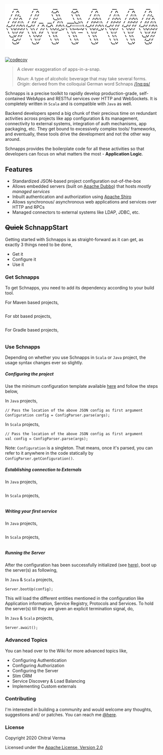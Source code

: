 ![Scale](src/main/resources/logo.png)
====

[![codecov](https://codecov.io/gh/chitralverma/vanilla-schnapps/branch/master/graph/badge.svg?token=19E1FcjGTQ)](https://codecov.io/gh/chitralverma/vanilla-schnapps)


> A clever exaggeration of apps-in-a-snap.
>
> _Noun_:  A type of alcoholic beverage that may take several forms.   
> _Origin_: derived from the colloquial German word Schnaps [/ʃnɑːps/](https://en.wikipedia.org/wiki/Help:IPA/Standard_German)   

Schnapps is a precise toolkit to rapidly develop production-grade, self-contained WebApps and RESTful services over HTTP and WebSockets.
It is completely written in `Scala` and is compatible with `Java` as well.  

Backend developers spend a big chunk of their precious time on redundant activities across projects like app 
configuration & its management, connectivity to external systems, integration of auth mechanisms, app packaging, etc. 
They get bound to excessively complex tools/ frameworks, and eventually, these tools drive the development and not the other way around. 

Schnapps provides the boilerplate code for all these activities so that developers can focus on what matters the most - **Application Logic**.  

## Features
 - Standardized JSON-based project configuration out-of-the-box 
 - Allows embedded servers (built on [Apache Dubbo](https://dubbo.apache.org/)) that hosts _mostly managed services_
 - Inbuilt authentication and authorization using [Apache Shiro](https://shiro.apache.org/)
 - Allows synchronous/ asynchronous web applications and services over HTTP and RPCs
 - Managed connectors to external systems like LDAP, JDBC, etc.

## ~~Quick~~ SchnappStart
Getting started with Schnapps is as straight-forward as it can get, as exactly 3 things need to be done,
 - Get it 
 - Configure it
 - Use it 

### Get Schnapps
To get Schnapps, you need to add its dependency according to your build tool.

For Maven based projects,
```$xslt

```

For sbt based projects,
```$xslt

```

For Gradle based projects,
```$xslt

```

### Use Schnapps
Depending on whether you use Schnapps in `Scala` or `Java` project, the usage syntax changes ever so slightly.

##### Configuring the project
Use the minimum configuration template available [here](src/main/resources/rest-services-min-config.json) and follow 
the steps below,

In `Java` projects,
```$xslt
// Pass the location of the above JSON config as first argument 
Configuration config = ConfigParser.parse(args); 
```

In `Scala` projects,
```$xslt
// Pass the location of the above JSON config as first argument 
val config = ConfigParser.parse(args);
```

Note: `Configuration` is a singleton. That means, once it's parsed, you can refer to it anywhere in the code statically 
by `ConfigParser.getConfiguration()`.

##### Establishing connection to Externals

In `Java` projects,
```$xslt

```

In `Scala` projects,
```$xslt

```

##### Writing your first service

In `Java` projects,
```$xslt

```

In `Scala` projects,
```$xslt

```

##### Running the Server
After the configuration has been successfully initialized (see [here](#configuring-the-project)), boot up the server(s)
as following,

In `Java` & `Scala` projects,
```$xslt
Server.bootUp(config);
```
This will load the different entities mentioned in the configuration like Application information, Service Registry, Protocols
and Services. To hold the server(s) till they are given an explicit termination signal, do,

In `Java` & `Scala` projects,
```$xslt
Server.await();
```

### Advanced Topics

You can head over to the Wiki for more advanced topics like,
 - Configuring Authentication
 - Configuring Authorization
 - Configuring the Server
 - Slim ORM 
 - Service Discovery & Load Balancing
 - Implementing Custom externals 
 
### Contributing

I'm interested in building a community and would welcome any thoughts, suggestions and/ or patches. 
You can reach me [@here](mailto:chitralverma@gmail.com).


### License
Copyright 2020 Chitral Verma

Licensed under the [Apache License, Version 2.0](http://www.apache.org/licenses/LICENSE-2.0)